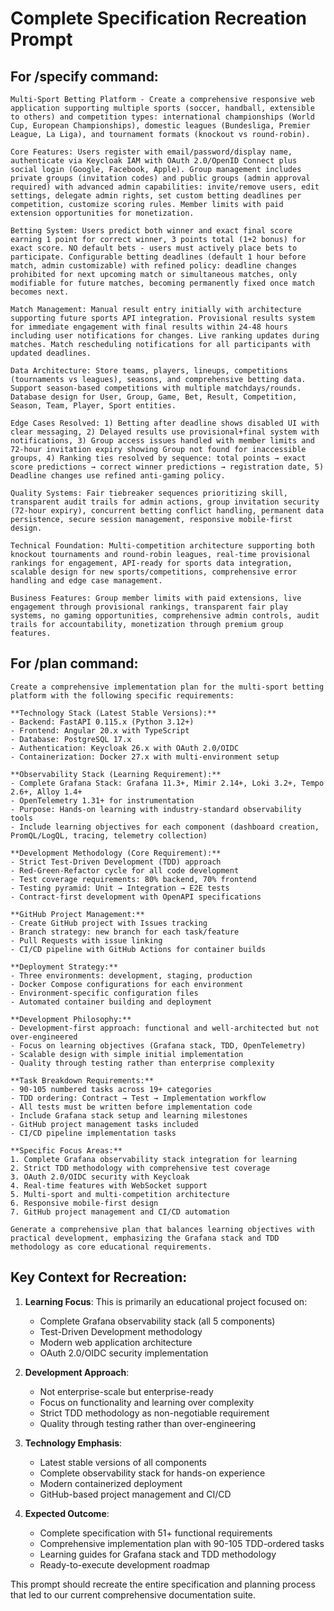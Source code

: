 # Complete Specification Recreation Prompt

## For /specify command:

```
Multi-Sport Betting Platform - Create a comprehensive responsive web application supporting multiple sports (soccer, handball, extensible to others) and competition types: international championships (World Cup, European Championships), domestic leagues (Bundesliga, Premier League, La Liga), and tournament formats (knockout vs round-robin). 

Core Features: Users register with email/password/display name, authenticate via Keycloak IAM with OAuth 2.0/OpenID Connect plus social login (Google, Facebook, Apple). Group management includes private groups (invitation codes) and public groups (admin approval required) with advanced admin capabilities: invite/remove users, edit settings, delegate admin rights, set custom betting deadlines per competition, customize scoring rules. Member limits with paid extension opportunities for monetization. 

Betting System: Users predict both winner and exact final score earning 1 point for correct winner, 3 points total (1+2 bonus) for exact score. NO default bets - users must actively place bets to participate. Configurable betting deadlines (default 1 hour before match, admin customizable) with refined policy: deadline changes prohibited for next upcoming match or simultaneous matches, only modifiable for future matches, becoming permanently fixed once match becomes next. 

Match Management: Manual result entry initially with architecture supporting future sports API integration. Provisional results system for immediate engagement with final results within 24-48 hours including user notifications for changes. Live ranking updates during matches. Match rescheduling notifications for all participants with updated deadlines. 

Data Architecture: Store teams, players, lineups, competitions (tournaments vs leagues), seasons, and comprehensive betting data. Support season-based competitions with multiple matchdays/rounds. Database design for User, Group, Game, Bet, Result, Competition, Season, Team, Player, Sport entities. 

Edge Cases Resolved: 1) Betting after deadline shows disabled UI with clear messaging, 2) Delayed results use provisional+final system with notifications, 3) Group access issues handled with member limits and 72-hour invitation expiry showing Group not found for inaccessible groups, 4) Ranking ties resolved by sequence: total points → exact score predictions → correct winner predictions → registration date, 5) Deadline changes use refined anti-gaming policy. 

Quality Systems: Fair tiebreaker sequences prioritizing skill, transparent audit trails for admin actions, group invitation security (72-hour expiry), concurrent betting conflict handling, permanent data persistence, secure session management, responsive mobile-first design. 

Technical Foundation: Multi-competition architecture supporting both knockout tournaments and round-robin leagues, real-time provisional rankings for engagement, API-ready for sports data integration, scalable design for new sports/competitions, comprehensive error handling and edge case management. 

Business Features: Group member limits with paid extensions, live engagement through provisional rankings, transparent fair play systems, no gaming opportunities, comprehensive admin controls, audit trails for accountability, monetization through premium group features.
```

## For /plan command:

```
Create a comprehensive implementation plan for the multi-sport betting platform with the following specific requirements:

**Technology Stack (Latest Stable Versions):**
- Backend: FastAPI 0.115.x (Python 3.12+)
- Frontend: Angular 20.x with TypeScript
- Database: PostgreSQL 17.x
- Authentication: Keycloak 26.x with OAuth 2.0/OIDC
- Containerization: Docker 27.x with multi-environment setup

**Observability Stack (Learning Requirement):**
- Complete Grafana Stack: Grafana 11.3+, Mimir 2.14+, Loki 3.2+, Tempo 2.6+, Alloy 1.4+
- OpenTelemetry 1.31+ for instrumentation
- Purpose: Hands-on learning with industry-standard observability tools
- Include learning objectives for each component (dashboard creation, PromQL/LogQL, tracing, telemetry collection)

**Development Methodology (Core Requirement):**
- Strict Test-Driven Development (TDD) approach
- Red-Green-Refactor cycle for all code development
- Test coverage requirements: 80% backend, 70% frontend
- Testing pyramid: Unit → Integration → E2E tests
- Contract-first development with OpenAPI specifications

**GitHub Project Management:**
- Create GitHub project with Issues tracking
- Branch strategy: new branch for each task/feature
- Pull Requests with issue linking
- CI/CD pipeline with GitHub Actions for container builds

**Deployment Strategy:**
- Three environments: development, staging, production
- Docker Compose configurations for each environment
- Environment-specific configuration files
- Automated container building and deployment

**Development Philosophy:**
- Development-first approach: functional and well-architected but not over-engineered
- Focus on learning objectives (Grafana stack, TDD, OpenTelemetry)
- Scalable design with simple initial implementation
- Quality through testing rather than enterprise complexity

**Task Breakdown Requirements:**
- 90-105 numbered tasks across 19+ categories
- TDD ordering: Contract → Test → Implementation workflow
- All tests must be written before implementation code
- Include Grafana stack setup and learning milestones
- GitHub project management tasks included
- CI/CD pipeline implementation tasks

**Specific Focus Areas:**
1. Complete Grafana observability stack integration for learning
2. Strict TDD methodology with comprehensive test coverage
3. OAuth 2.0/OIDC security with Keycloak
4. Real-time features with WebSocket support
5. Multi-sport and multi-competition architecture
6. Responsive mobile-first design
7. GitHub project management and CI/CD automation

Generate a comprehensive plan that balances learning objectives with practical development, emphasizing the Grafana stack and TDD methodology as core educational requirements.
```

## Key Context for Recreation:

1. **Learning Focus**: This is primarily an educational project focused on:
   - Complete Grafana observability stack (all 5 components)
   - Test-Driven Development methodology
   - Modern web application architecture
   - OAuth 2.0/OIDC security implementation

2. **Development Approach**: 
   - Not enterprise-scale but enterprise-ready
   - Focus on functionality and learning over complexity
   - Strict TDD methodology as non-negotiable requirement
   - Quality through testing rather than over-engineering

3. **Technology Emphasis**:
   - Latest stable versions of all components
   - Complete observability stack for hands-on experience
   - Modern containerized deployment
   - GitHub-based project management and CI/CD

4. **Expected Outcome**:
   - Complete specification with 51+ functional requirements
   - Comprehensive implementation plan with 90-105 TDD-ordered tasks
   - Learning guides for Grafana stack and TDD methodology
   - Ready-to-execute development roadmap

This prompt should recreate the entire specification and planning process that led to our current comprehensive documentation suite.